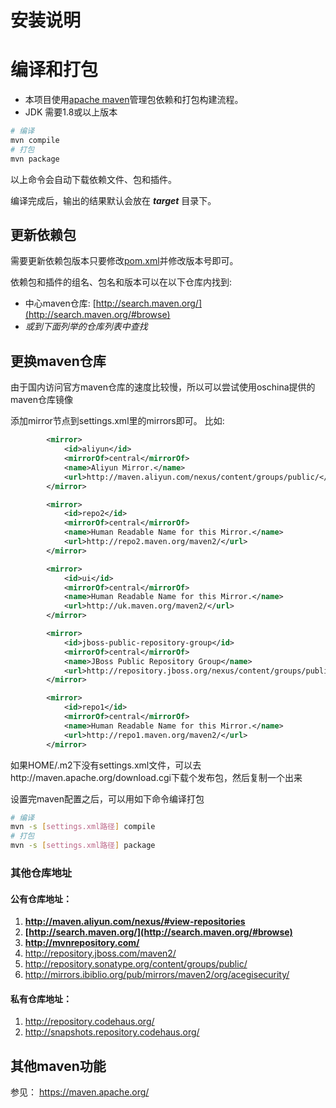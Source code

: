 安装说明
==========

编译和打包
======

+ 本项目使用[apache maven](https://maven.apache.org/)管理包依赖和打包构建流程。
+ JDK 需要1.8或以上版本

```bash
# 编译
mvn compile
# 打包
mvn package
```

以上命令会自动下载依赖文件、包和插件。

编译完成后，输出的结果默认会放在 ***target*** 目录下。

更新依赖包
------

需要更新依赖包版本只要修改[pom.xml](pom.xml)并修改版本号即可。

依赖包和插件的组名、包名和版本可以在以下仓库内找到:

+ 中心maven仓库: [http://search.maven.org/](http://search.maven.org/#browse)
+ *或到下面列举的仓库列表中查找*

更换maven仓库
------
由于国内访问官方maven仓库的速度比较慢，所以可以尝试使用oschina提供的maven仓库镜像

添加mirror节点到settings.xml里的mirrors即可。
比如:
```xml
        <mirror>
            <id>aliyun</id>
            <mirrorOf>central</mirrorOf>
            <name>Aliyun Mirror.</name>
            <url>http://maven.aliyun.com/nexus/content/groups/public/</url>
        </mirror>

        <mirror>
            <id>repo2</id>
            <mirrorOf>central</mirrorOf>
            <name>Human Readable Name for this Mirror.</name>
            <url>http://repo2.maven.org/maven2/</url>
        </mirror>

        <mirror>
            <id>ui</id>
            <mirrorOf>central</mirrorOf>
            <name>Human Readable Name for this Mirror.</name>
            <url>http://uk.maven.org/maven2/</url>
        </mirror>

        <mirror>
            <id>jboss-public-repository-group</id>
            <mirrorOf>central</mirrorOf>
            <name>JBoss Public Repository Group</name>
            <url>http://repository.jboss.org/nexus/content/groups/public</url>
        </mirror>

        <mirror>
            <id>repo1</id>
            <mirrorOf>central</mirrorOf>
            <name>Human Readable Name for this Mirror.</name>
            <url>http://repo1.maven.org/maven2/</url>
        </mirror>
```

如果HOME/.m2下没有settings.xml文件，可以去http://maven.apache.org/download.cgi下载个发布包，然后复制一个出来

设置完maven配置之后，可以用如下命令编译打包

```bash
# 编译
mvn -s [settings.xml路径] compile
# 打包
mvn -s [settings.xml路径] package
```

### 其他仓库地址
#### 公有仓库地址：
1. **http://maven.aliyun.com/nexus/#view-repositories**
2. **[http://search.maven.org/](http://search.maven.org/#browse)**
3. **http://mvnrepository.com/**
4. http://repository.jboss.com/maven2/
5. http://repository.sonatype.org/content/groups/public/
6. http://mirrors.ibiblio.org/pub/mirrors/maven2/org/acegisecurity/

#### 私有仓库地址：
1. http://repository.codehaus.org/
2. http://snapshots.repository.codehaus.org/

其他maven功能
------
参见： https://maven.apache.org/


